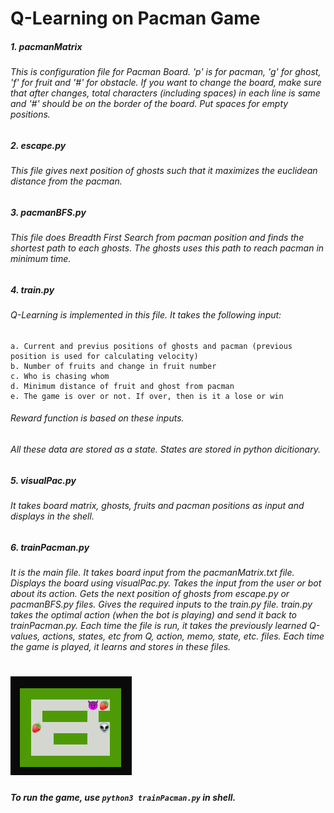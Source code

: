#     Q-Learning on Pacman Game
##### 1. pacmanMatrix
######  This is configuration file for Pacman Board. 'p' is for pacman, 'g' for ghost, 'f' for fruit and '#' for obstacle. If you want to change the board, make sure that after changes, total characters (including spaces) in each line is same and '#' should be on the border of the board. Put spaces for empty positions. 
##### 2. escape.py
######  This file gives next position of ghosts such that it maximizes the euclidean distance from the pacman.
##### 3. pacmanBFS.py
######  This file does Breadth First Search from pacman position and finds the shortest path to each ghosts. The ghosts uses this path to reach pacman in minimum time.
##### 4. train.py
######  Q-Learning is implemented in this file. It takes the following input:
    a. Current and previus positions of ghosts and pacman (previous position is used for calculating velocity)
    b. Number of fruits and change in fruit number
    c. Who is chasing whom
    d. Minimum distance of fruit and ghost from pacman
    e. The game is over or not. If over, then is it a lose or win
###### Reward function is based on these inputs.
###### All these data are stored as a state. States are stored in python dicitionary. 
##### 5. visualPac.py
######  It takes board matrix, ghosts, fruits and pacman positions as input and displays in the shell.
##### 6. trainPacman.py
######  It is the main file. It takes board input from the pacmanMatrix.txt file. Displays the board using visualPac.py. Takes the input from the user or bot about its action. Gets the next position of ghosts from escape.py or pacmanBFS.py files. Gives the required inputs to the train.py file. train.py takes the optimal action (when the bot is playing) and send it back to trainPacman.py. Each time the file is run, it takes the previously learned Q-values, actions, states, etc from Q, action, memo, state, etc. files. Each time the game is played, it learns and stores in these files.
#	![Pacman training](https://github.com/iamrakesh28/Games/blob/master/images/trainPacman.png)
##### To run the game, use `python3 trainPacman.py` in shell.
